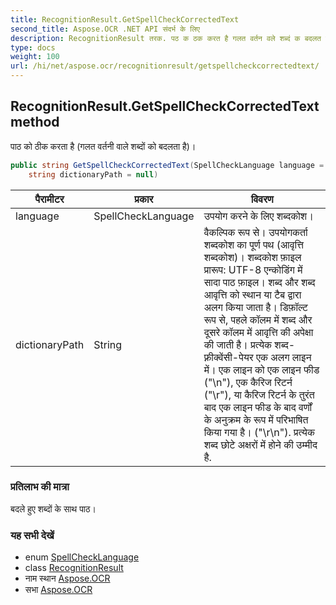 ```yaml
---
title: RecognitionResult.GetSpellCheckCorrectedText
second_title: Aspose.OCR .NET API संदर्भ के लिए
description: RecognitionResult तरक. पठ क ठक करत है गलत वर्तन वले शब्दं क बदलत है
type: docs
weight: 100
url: /hi/net/aspose.ocr/recognitionresult/getspellcheckcorrectedtext/
---
```

## RecognitionResult.GetSpellCheckCorrectedText method

पाठ को ठीक करता है (गलत वर्तनी वाले शब्दों को बदलता है)।

```csharp
public string GetSpellCheckCorrectedText(SpellCheckLanguage language = SpellCheckLanguage.Eng, 
    string dictionaryPath = null)
```

| पैरामीटर | प्रकार | विवरण |
| --- | --- | --- |
| language | SpellCheckLanguage | उपयोग करने के लिए शब्दकोश। |
| dictionaryPath | String | वैकल्पिक रूप से। उपयोगकर्ता शब्दकोश का पूर्ण पथ (आवृत्ति शब्दकोश)। शब्दकोश फ़ाइल प्रारूप: UTF-8 एन्कोडिंग में सादा पाठ फ़ाइल। शब्द और शब्द आवृत्ति को स्थान या टैब द्वारा अलग किया जाता है। डिफ़ॉल्ट रूप से, पहले कॉलम में शब्द और दूसरे कॉलम में आवृत्ति की अपेक्षा की जाती है। प्रत्येक शब्द- फ़्रीक्वेंसी-पेयर एक अलग लाइन में। एक लाइन को एक लाइन फीड ("\n"), एक कैरिज रिटर्न ("\r"), या कैरिज रिटर्न के तुरंत बाद एक लाइन फीड के बाद वर्णों के अनुक्रम के रूप में परिभाषित किया गया है। ("\r\n"). प्रत्येक शब्द छोटे अक्षरों में होने की उम्मीद है. |

### प्रतिलाभ की मात्रा

बदले हुए शब्दों के साथ पाठ।

### यह सभी देखें

* enum [SpellCheckLanguage](../../../aspose.ocr.spellchecker/spellchecklanguage/)
* class [RecognitionResult](../)
* नाम स्थान [Aspose.OCR](../../recognitionresult/)
* सभा [Aspose.OCR](../../../)


